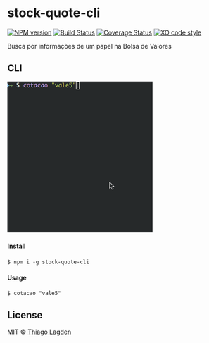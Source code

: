 # stock-quote-cli

[![NPM version][npm-img]][npm]
[![Build Status][ci-img]][ci]
[![Coverage Status][coveralls-img]][coveralls]
[![XO code style][xo-img]][xo]

[npm-img]:       https://img.shields.io/npm/v/stock-quote-cli.svg
[npm]:           https://www.npmjs.com/package/stock-quote-cli
[ci-img]:        https://travis-ci.org/lagden/stock-quote-cli.svg
[ci]:            https://travis-ci.org/lagden/stock-quote-cli
[coveralls-img]: https://coveralls.io/repos/github/lagden/stock-quote-cli/badge.svg?branch=master
[coveralls]:     https://coveralls.io/github/lagden/stock-quote-cli?branch=master
[xo-img]:        https://img.shields.io/badge/code_style-XO-5ed9c7.svg
[xo]:            https://github.com/sindresorhus/xo


Busca por informações de um papel na Bolsa de Valores


## CLI

![Demo CLI](https://raw.githubusercontent.com/lagden/stock-quote-cli/master/demo.gif)


#### Install

```
$ npm i -g stock-quote-cli
```


#### Usage

```
$ cotacao "vale5"
```


## License

MIT © [Thiago Lagden](http://lagden.in)
